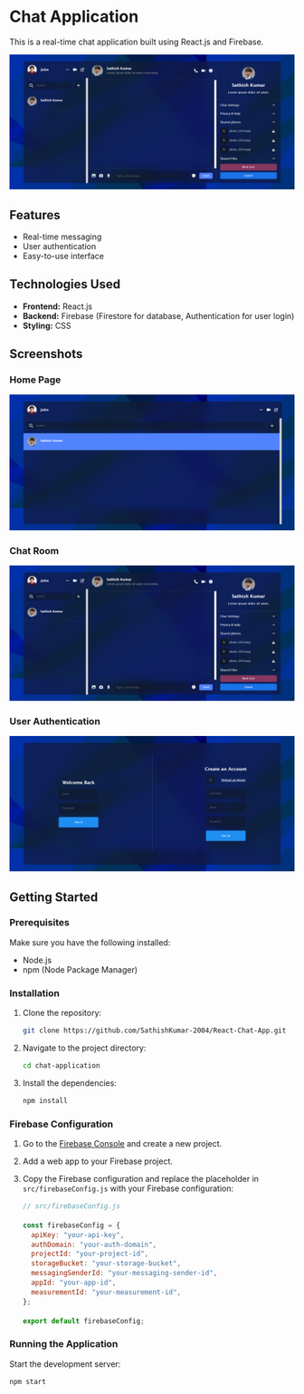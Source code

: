 # Chat Application

This is a real-time chat application built using React.js and Firebase.

![Chat Application](public/Screenshot2.png)

## Features

- Real-time messaging
- User authentication
- Easy-to-use interface

## Technologies Used

- **Frontend:** React.js
- **Backend:** Firebase (Firestore for database, Authentication for user login)
- **Styling:** CSS

## Screenshots

### Home Page

![Home Page](public/Screenshot1.png)

### Chat Room

![Chat Room](public/Screenshot2.png)

### User Authentication

![User Authentication](public/Screenshot3.png)

## Getting Started

### Prerequisites

Make sure you have the following installed:

- Node.js
- npm (Node Package Manager)

### Installation

1. Clone the repository:

   ```bash
   git clone https://github.com/SathishKumar-2004/React-Chat-App.git
   ```

2. Navigate to the project directory:

   ```bash
   cd chat-application
   ```

3. Install the dependencies:

   ```bash
   npm install
   ```

### Firebase Configuration

1. Go to the [Firebase Console](https://console.firebase.google.com/) and create a new project.
2. Add a web app to your Firebase project.
3. Copy the Firebase configuration and replace the placeholder in `src/firebaseConfig.js` with your Firebase configuration:

   ```javascript
   // src/firebaseConfig.js

   const firebaseConfig = {
     apiKey: "your-api-key",
     authDomain: "your-auth-domain",
     projectId: "your-project-id",
     storageBucket: "your-storage-bucket",
     messagingSenderId: "your-messaging-sender-id",
     appId: "your-app-id",
     measurementId: "your-measurement-id",
   };

   export default firebaseConfig;
   ```

### Running the Application

Start the development server:

```bash
npm start
```
